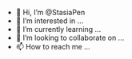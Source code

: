 - 👋 Hi, I’m @StasiaPen
- 👀 I’m interested in ...
- 🌱 I’m currently learning ...
- 💞️ I’m looking to collaborate on ...
- 📫 How to reach me ...

<!---
StasiaPen/StasiaPen is a ✨ special ✨ repository because its `README.md` (this file) appears on your GitHub profile.
You can click the Preview link to take a look at your changes.
--->
